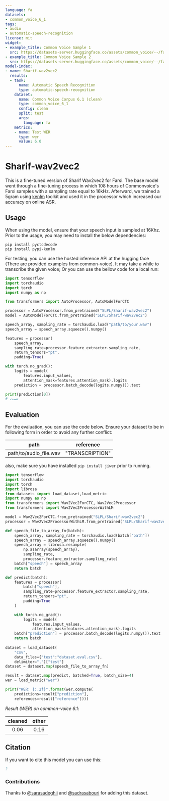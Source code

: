 ```yaml
---
language: fa
datasets:
- common_voice_6_1
tags:
- audio
- automatic-speech-recognition
license: mit
widget:
- example_title: Common Voice Sample 1
  src: https://datasets-server.huggingface.co/assets/common_voice/--/fa/train/0/audio/audio.mp3
- example_title: Common Voice Sample 2
  src: https://datasets-server.huggingface.co/assets/common_voice/--/fa/train/1/audio/audio.mp3
model-index:
- name: Sharif-wav2vec2
  results:
  - task:
      name: Automatic Speech Recognition
      type: automatic-speech-recognition
    dataset:
      name: Common Voice Corpus 6.1 (clean)
      type: common_voice_6_1
      config: clean
      split: test
      args: 
        language: fa
    metrics:
    - name: Test WER
      type: wer
      value: 6.0
---
```


# Sharif-wav2vec2

This is a fine-tuned version of Sharif Wav2vec2 for Farsi. The base model went through a fine-tuning process in which 108 hours of Commonvoice's Farsi samples with a sampling rate equal to 16kHz. Afterward, we trained a 5gram using [kenlm](https://github.com/kpu/kenlm) toolkit and used it in the processor which increased our accuracy on online ASR.

## Usage 

When using the model, ensure that your speech input is sampled at 16Khz. Prior to the usage, you may need to install the below dependencies:

```shell
pip install pyctcdecode
pip install pypi-kenlm
```

For testing, you can use the hosted inference API at the hugging face (There are provided examples from common-voice). It may take a while to transcribe the given voice; Or you can use the bellow code for a local run:

```python
import tensorflow
import torchaudio
import torch
import numpy as np

from transformers import AutoProcessor, AutoModelForCTC

processor = AutoProcessor.from_pretrained("SLPL/Sharif-wav2vec2")
model = AutoModelForCTC.from_pretrained("SLPL/Sharif-wav2vec2")

speech_array, sampling_rate = torchaudio.load("path/to/your.wav")
speech_array = speech_array.squeeze().numpy()

features = processor(
    speech_array,
    sampling_rate=processor.feature_extractor.sampling_rate,
    return_tensors="pt",
    padding=True)

with torch.no_grad():
    logits = model(
        features.input_values,
        attention_mask=features.attention_mask).logits
    prediction = processor.batch_decode(logits.numpy()).text

print(prediction[0])
# تست
```

## Evaluation

For the evaluation, you can use the code below. Ensure your dataset to be in following form in order to avoid any further conflict:

| path | reference|
|:----:|:--------:|
| path/to/audio_file.wav | "TRANSCRIPTION" |

also, make sure you have installed `pip install jiwer` prior to running.

```python
import tensorflow
import torchaudio
import torch
import librosa
from datasets import load_dataset,load_metric
import numpy as np
from transformers import Wav2Vec2ForCTC, Wav2Vec2Processor
from transformers import Wav2Vec2ProcessorWithLM

model = Wav2Vec2ForCTC.from_pretrained("SLPL/Sharif-wav2vec2") 
processor = Wav2Vec2ProcessorWithLM.from_pretrained("SLPL/Sharif-wav2vec2") 

def speech_file_to_array_fn(batch):
    speech_array, sampling_rate = torchaudio.load(batch["path"])
    speech_array = speech_array.squeeze().numpy()
    speech_array = librosa.resample(
        np.asarray(speech_array),
        sampling_rate,
        processor.feature_extractor.sampling_rate)
    batch["speech"] = speech_array
    return batch

def predict(batch):
    features = processor(
        batch["speech"], 
        sampling_rate=processor.feature_extractor.sampling_rate, 
        return_tensors="pt", 
        padding=True
    )

    with torch.no_grad():
        logits = model(
            features.input_values,
            attention_mask=features.attention_mask).logits
    batch["prediction"] = processor.batch_decode(logits.numpy()).text
    return batch
    
dataset = load_dataset(
    "csv",
    data_files={"test":"dataset.eval.csv"},
    delimiter=",")["test"]
dataset = dataset.map(speech_file_to_array_fn)

result = dataset.map(predict, batched=True, batch_size=4)
wer = load_metric("wer")

print("WER: {:.2f}".format(wer.compute(
    predictions=result["prediction"],
    references=result["reference"])))
```

*Result (WER) on common-voice 6.1*:

| cleaned | other |
|:---:|:---:|
| 0.06 | 0.16 |


## Citation
If you want to cite this model you can use this:

```bibtex
?
```

### Contributions

Thanks to [@sarasadeghii](https://github.com/Sarasadeghii) and [@sadrasabouri](https://github.com/sadrasabouri) for adding this dataset.
